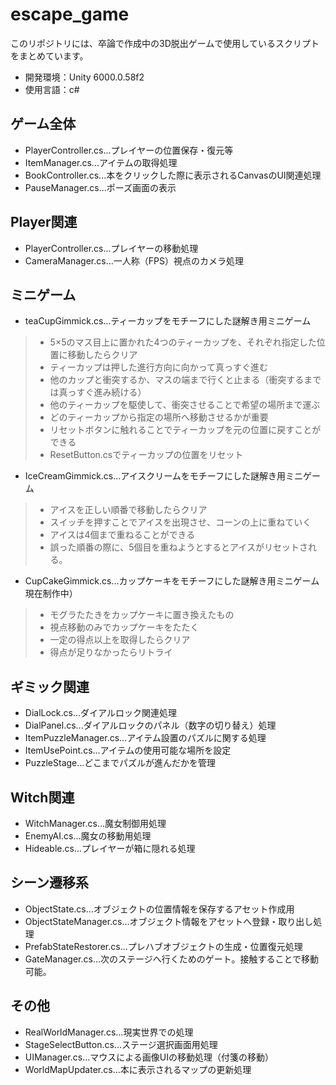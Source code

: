 # escape_game
このリポジトリには、卒論で作成中の3D脱出ゲームで使用しているスクリプトをまとめています。
- 開発環境：Unity 6000.0.58f2
- 使用言語：c#

## ゲーム全体
- PlayerController.cs...プレイヤーの位置保存・復元等
- ItemManager.cs...アイテムの取得処理
- BookController.cs...本をクリックした際に表示されるCanvasのUI関連処理
- PauseManager.cs...ポーズ画面の表示

## Player関連
- PlayerController.cs...プレイヤーの移動処理
- CameraManager.cs...一人称（FPS）視点のカメラ処理

## ミニゲーム
- teaCupGimmick.cs...ティーカップをモチーフにした謎解き用ミニゲーム
>- 5×5のマス目上に置かれた4つのティーカップを、それぞれ指定した位置に移動したらクリア
>- ティーカップは押した進行方向に向かって真っすぐ進む
>- 他のカップと衝突するか、マスの端まで行くと止まる（衝突するまでは真っすぐ進み続ける）
>- 他のティーカップを駆使して、衝突させることで希望の場所まで運ぶ
>- どのティーカップから指定の場所へ移動させるかが重要
>- リセットボタンに触れることでティーカップを元の位置に戻すことができる
>- ResetButton.csでティーカップの位置をリセット

- IceCreamGimmick.cs...アイスクリームをモチーフにした謎解き用ミニゲーム
>- アイスを正しい順番で移動したらクリア
>- スイッチを押すことでアイスを出現させ、コーンの上に重ねていく
>- アイスは4個まで重ねることができる
>- 誤った順番の際に、5個目を重ねようとするとアイスがリセットされる。

- CupCakeGimmick.cs...カップケーキをモチーフにした謎解き用ミニゲーム現在制作中）
>- モグラたたきをカップケーキに置き換えたもの
>- 視点移動のみでカップケーキをたたく
>- 一定の得点以上を取得したらクリア
>- 得点が足りなかったらリトライ

## ギミック関連
- DialLock.cs...ダイアルロック関連処理
- DialPanel.cs...ダイアルロックのパネル（数字の切り替え）処理
- ItemPuzzleManager.cs...アイテム設置のパズルに関する処理
- ItemUsePoint.cs...アイテムの使用可能な場所を設定
- PuzzleStage...どこまでパズルが進んだかを管理

## Witch関連
- WitchManager.cs...魔女制御用処理
- EnemyAI.cs...魔女の移動用処理
- Hideable.cs...プレイヤーが箱に隠れる処理

## シーン遷移系
- ObjectState.cs...オブジェクトの位置情報を保存するアセット作成用
- ObjectStateManager.cs...オブジェクト情報をアセットへ登録・取り出し処理
- PrefabStateRestorer.cs...プレハブオブジェクトの生成・位置復元処理
- GateManager.cs...次のステージへ行くためのゲート。接触することで移動可能。

## その他
- RealWorldManager.cs...現実世界での処理
- StageSelectButton.cs...ステージ選択画面用処理
- UIManager.cs...マウスによる画像UIの移動処理（付箋の移動）
- WorldMapUpdater.cs...本に表示されるマップの更新処理
